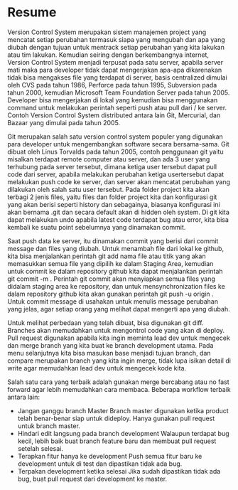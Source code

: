 # Resume

Version Control System merupakan sistem manajemen project yang mencatat setiap perubahan termasuk siapa yang mengubah dan apa yang diubah dengan tujuan untuk mentrack setiap perubahan yang kita lakukan atau tim lakukan. Kemudian seiring dengan berkembangnya internet, Version Control System menjadi terpusat pada satu server, apabila server mati maka para developer tidak dapat mengerjakan apa-apa dikarenakan tidak bisa mengakses file yang terdapat di server, basis centralized dimulai oleh CVS pada tahun 1986, Perforce pada tahun 1995, Subversion pada tahun 2000, kemudian Microsoft Team Foundation Server pada tahun 2005. Developer bisa mengerjakan di lokal yang kemudian bisa menggunakan command untuk melakukan perintah seperti push atau pull dari / ke server. Contoh Version Control System distributed antara lain Git, Mercurial, dan Bazaar yang dimulai pada tahun 2005.

Git merupakan salah satu version control system populer yang digunakan para developer untuk mengembangkan software secara bersama-sama. Git dibuat oleh Linus Torvalds pada tahun 2005, contoh penggunaan git yaitu misalkan terdapat remote computer atau server, dan ada 3 user yang terhubung pada server tersebut, dimana ketiga user tersebut dapat pull code dari server, apabila melakukan perubahan ketiga usertersebut dapat melakukan push code ke server, dan server akan mencatat perubahan yang dilakukan oleh salah satu user tersebut. Pada folder project kita akan terbagi 2 jenis files, yaitu files dan folder project kita dan konfigurasi git yang akan berisi seperti history dan sebagainya, biasanya konfigurasi ini akan bernama .git dan secara default akan di hidden oleh system. Di git kita dapat melakukan undo apabila latest code terdapat bug atau error, kita bisa kembali ke suatu point sebelumnya yang dinamakan commit.

Saat push data ke server, itu dinamakan commit yang berisi dari commit message dan files yang diubah. Untuk menambah file dari lokal ke github, kita bisa menjalankan perintah git add nama file atau titik yang akan memasukkan semua file yang dipilih ke dalam Staging Area, kemudian untuk commit ke dalam repository github kita dapat menjalankan perintah git commit -m . Perintah git commit akan menyiapkan semua files yang didalam staging area ke repository, dan untuk mensynchronization files ke dalam repository github kita akan gunakan perintah git push -u origin . Untuk commit message di usahakan untuk menulis message perubahan yang jelas, agar setiap orang yang melihat dapat mengerti apa yang diubah.

Untuk melihat perbedaan yang telah dibuat, bisa digunakan git diff. Branches akan memudahkan untuk mengontrol code yang akan di deploy. Pull request digunakan apabila kita ingin meminta lead dev untuk mengecek dan merge branch yang kita buat ke branch development utama. Pada menu selanjutnya kita bisa masukan base menjadi tujuan branch, dan compare merupakan branch yang kita ingin merge, tidak lupa isikan detail di write agar memudahkan lead dev untuk mengecek kode kita.

Salah satu cara yang terbaik adalah gunakan merge bercabang atau no fast forward agar lebih memudahkan cara membaca.
Beberapa workflow terbaik antara lain:

-   Jangan ganggu branch Master
    Branch master digunakan ketika product telah benar-benar siap untuk dideploy. Hanya gunakan pull request untuk branch master.
-   Hindari edit langsung pada branch development
    Walaupun terdapat bug kecil, lebih baik buat branch feature baru dan membuat pull request setelah selesai.
-   Terapkan fitur hanya ke development
    Push semua fitur baru ke development untuk di test dan dipastikan tidak ada bug.
-   Terpakan development ketika selesai
    Jika sudah dipastikan tidak ada bug, buat pull request dari development ke master.

